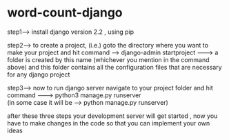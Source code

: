 # word-count-django

step1--> install django version 2.2 , using pip


step2--> to create a project, (i.e.) goto the directory where you want to make your project
         and hit command -->  django-admin startproject <PROJECT-NAME>
         <PROJECT-NAME> --->  a folder is created by this name (whichever you mention in the command above)
         and this folder contains all the configuration files that are necessary for any django project
         
step3--> now to run django server
         navigate to your project folder and hit command --->  python3 manage.py runserver   
         (in some case it will be --> python manage.py runserver)
         
         
after these three steps your development server will get started , now you have to make changes in the code so that you can implement your own ideas
